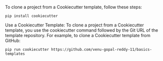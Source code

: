To clone a project from a Cookiecutter template, follow these steps:

````
pip install cookiecutter
````


Use a Cookiecutter Template: To clone a project from a Cookiecutter template, you use the cookiecutter command followed by the Git URL of the template repository. For example, to clone a Cookiecutter template from GitHub:

````
pip run cookiecutter https://github.com/venu-gopal-reddy-11/basics-templates

````